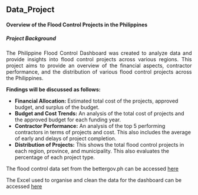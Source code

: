 ## Data_Project
#### Overview of the Flood Control Projects in the Philippines

##### Project Background

<p align="justify"> The Philippine Flood Control Dashboard was created to analyze data and provide insights into flood control projects across various regions. This project aims to provide an overview of the financial aspects, contractor performance, and the distribution of various flood control projects across the Philippines. </p>

**Findings will be discussed as follows:**
- **Financial Allocation:** Estimated total cost of the projects, approved budget, and surplus of the budget.
- **Budget and Cost Trends:** An analysis of the total cost of projects and the approved budget for each funding year.
- **Contractor Performance:** An analysis of the top 5 performing contractors in terms of projects and cost. This also includes the average of early and delays of project completion.
- **Distribution of Projects:** This shows the total flood control projects in each region, province, and municipality. This also evaluates the percentage of each project type.

The flood control data set from the bettergov.ph can be accessed [here](https://bettergov.ph/flood-control-projects)

The Excel used to organise and clean the data for the dashboard can be accessed [here]() 


